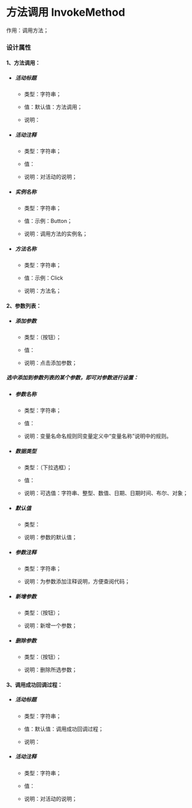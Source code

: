 # 方法调用 InvokeMethod

作用：调用方法；

### 设计属性

#### 1、方法调用：

* ##### 活动标题

  * 类型：字符串；

  * 值：默认值：方法调用；

  * 说明：
* ##### 活动注释

  * 类型：字符串；

  * 值：

  * 说明：对活动的说明；
* ##### 实例名称

  * 类型：字符串；

  * 值：示例：Button；

  * 说明：调用方法的实例名；
* ##### 方法名称

  * 类型：字符串；

  * 值：示例：Click

  * 说明：方法名；

#### 2、参数列表：

* ##### 添加参数

  * 类型：（按钮）；

  * 值：

  * 说明：点击添加参数；

##### 选中添加到参数列表的某个参数，即可对参数进行设置：

* ##### 参数名称

  * 类型：字符串；

  * 值：

  * 说明：变量名命名规则同变量定义中“变量名称”说明中的规则。
* ##### 数据类型

  * 类型：（下拉选框）；

  * 值：

  * 说明：可选值：字符串、整型、数值、日期、日期时间、布尔、对象；
* ##### 默认值

  * 类型：

  * 说明：参数的默认值；
* ##### 参数注释

  * 类型：字符串；

  * 说明：为参数添加注释说明，方便查阅代码；
* ##### 新增参数

  * 类型：（按钮）；

  * 说明：新增一个参数；
* ##### 删除参数

  * 类型：（按钮）；

  * 说明：删除所选参数；

#### 3、调用成功回调过程：

* ##### 活动标题

  * 类型：字符串；

  * 值：默认值：调用成功回调过程；

  * 说明：
* ##### 活动注释

  * 类型：字符串；

  * 值：

  * 说明：对活动的说明；




